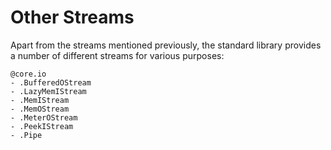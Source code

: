 Other Streams
=============

Apart from the streams mentioned previously, the standard library provides a number of different
streams for various purposes:

```stormdoc
@core.io
- .BufferedOStream
- .LazyMemIStream
- .MemIStream
- .MemOStream
- .MeterOStream
- .PeekIStream
- .Pipe
```

